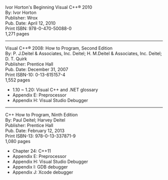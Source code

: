 Ivor Horton's Beginning Visual C++® 2010
<br>By: Ivor Horton
<br>Publisher: Wrox
<br>Pub. Date: April 12, 2010
<br>Print ISBN: 978-0-470-50088-0
<br>1,271 pages
<HR>

Visual C++® 2008: How to Program, Second Edition
<br>By: P. J.Deitel & Associates, Inc. Deitel; H. M.Deitel & Associates, Inc. Deitel; D. T. Quirk
<br>Publisher: Prentice Hall
<br>Pub. Date: December 31, 2007
<br>Print ISBN-10: 0-13-615157-4
<br>1,552 pages
- 1.10 ~ 1.20: Visual C++ and .NET glossary
- Appendix E: Preprocessor
- Appendix H: Visual Studio Debugger

<HR>

C++ How to Program, Ninth Edition
<br>By: Paul Deitel; Harvey Deitel
<br>Publisher: Prentice Hall
<br>Pub. Date: February 12, 2013
<br>Print ISBN-13: 978-0-13-337871-9
<br>1,080 pages
- Chapter 24: C++11
- Appendix E: Preprocessor
- Appendix H: Visual Studio Debugger
- Appendix I: GDB debugger
- Appendix J: Xcode debugger
